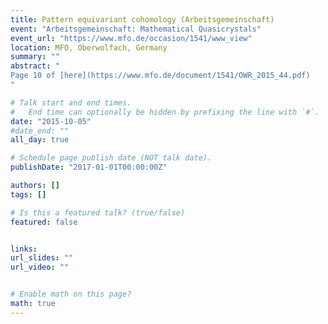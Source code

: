 ```yaml
---
title: Pattern equivariant cohomology (Arbeitsgemeinschaft)
event: "Arbeitsgemeinschaft: Mathematical Quasicrystals"
event_url: "https://www.mfo.de/occasion/1541/www_view"
location: MFO, Oberwolfach, Germany
summary: ""
abstract: "
Page 10 of [here](https://www.mfo.de/document/1541/OWR_2015_44.pdf)
"

# Talk start and end times.
#   End time can optionally be hidden by prefixing the line with `#`.
date: "2015-10-05"
#date_end: ""
all_day: true

# Schedule page publish date (NOT talk date).
publishDate: "2017-01-01T00:00:00Z"

authors: []
tags: []

# Is this a featured talk? (true/false)
featured: false


links:
url_slides: ""
url_video: ""


# Enable math on this page?
math: true
---
```


